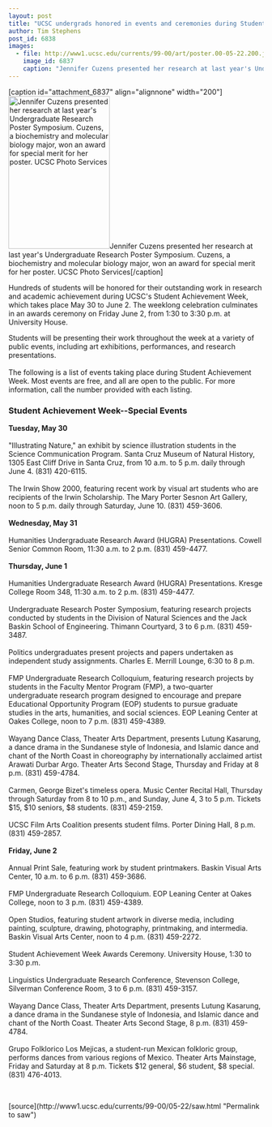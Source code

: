 ```yaml
---
layout: post
title: "UCSC undergrads honored in events and ceremonies during Student Achievement Week"
author: Tim Stephens
post_id: 6838
images:
  - file: http://www1.ucsc.edu/currents/99-00/art/poster.00-05-22.200.jpg
    image_id: 6837
    caption: "Jennifer Cuzens presented her research at last year's Undergraduate Research Poster Symposium. Cuzens, a biochemistry and molecular biology major, won an award for special merit for her poster. UCSC Photo Services"
---
```


[caption id="attachment_6837" align="alignnone" width="200"]<a href="http://localhost/mysite/wp-content/uploads/2000/05/poster.00-05-22.200.jpg"><img class="size-full wp-image-6837" src="http://localhost/mysite/wp-content/uploads/2000/05/poster.00-05-22.200.jpg" alt="Jennifer Cuzens presented her research at last year's Undergraduate Research Poster Symposium. Cuzens, a biochemistry and molecular biology major, won an award for special merit for her poster. UCSC Photo Services" width="200" height="301" /></a>Jennifer Cuzens presented her research at last year's Undergraduate Research Poster Symposium. Cuzens, a biochemistry and molecular biology major, won an award for special merit for her poster. UCSC Photo Services[/caption]
<p>
  Hundreds of students will be honored for their outstanding work in research and academic achievement during UCSC's Student Achievement Week, which takes place May 30 to June 2. The weeklong celebration culminates in an awards ceremony on Friday June 2, from 1:30 to 3:30 p.m. at University House.
</p>Students will be presenting their work throughout the week at a variety of public events, including art exhibitions, performances, and research presentations.<br>
<br>
The following is a list of events taking place during Student Achievement Week. Most events are free, and all are open to the public. For more information, call the number provided with each listing.
<h3>
  Student Achievement Week--Special Events
</h3>
<p>
  <b>Tuesday, May 30</b><br>
  <br>
  "Illustrating Nature," an exhibit by science illustration students in the Science Communication Program. Santa Cruz Museum of Natural History, 1305 East Cliff Drive in Santa Cruz, from 10 a.m. to 5 p.m. daily through June 4. (831) 420-6115.<br>
  <br>
  The Irwin Show 2000, featuring recent work by visual art students who are recipients of the Irwin Scholarship. The Mary Porter Sesnon Art Gallery, noon to 5 p.m. daily through Saturday, June 10. (831) 459-3606.<br>
  <br>
  <b>Wednesday, May 31</b><br>
  <br>
  Humanities Undergraduate Research Award (HUGRA) Presentations. Cowell Senior Common Room, 11:30 a.m. to 2 p.m. (831) 459-4477.<br>
  <br>
  <b>Thursday, June 1</b><br>
  <br>
  Humanities Undergraduate Research Award (HUGRA) Presentations. Kresge College Room 348, 11:30 a.m. to 2 p.m. (831) 459-4477.<br>
  <br>
  Undergraduate Research Poster Symposium, featuring research projects conducted by students in the Division of Natural Sciences and the Jack Baskin School of Engineering. Thimann Courtyard, 3 to 6 p.m. (831) 459-3487.<br>
  <br>
  Politics undergraduates present projects and papers undertaken as independent study assignments. Charles E. Merrill Lounge, 6:30 to 8 p.m.<br>
  <br>
  FMP Undergraduate Research Colloquium, featuring research projects by students in the Faculty Mentor Program (FMP), a two-quarter undergraduate research program designed to encourage and prepare Educational Opportunity Program (EOP) students to pursue graduate studies in the arts, humanities, and social sciences. EOP Leaning Center at Oakes College, noon to 7 p.m. (831) 459-4389.<br>
  <br>
  Wayang Dance Class, Theater Arts Department, presents Lutung Kasarung, a dance drama in the Sundanese style of Indonesia, and Islamic dance and chant of the North Coast in choreography by internationally acclaimed artist Arawati Durbar Argo. Theater Arts Second Stage, Thursday and Friday at 8 p.m. (831) 459-4784.<br>
  <br>
  Carmen, George Bizet's timeless opera. Music Center Recital Hall, Thursday through Saturday from 8 to 10 p.m., and Sunday, June 4, 3 to 5 p.m. Tickets $15, $10 seniors, $8 students. (831) 459-2159.<br>
  <br>
  UCSC Film Arts Coalition presents student films. Porter Dining Hall, 8 p.m. (831) 459-2857.<br>
  <br>
  <b>Friday, June 2</b><br>
  <br>
  Annual Print Sale, featuring work by student printmakers. Baskin Visual Arts Center, 10 a.m. to 6 p.m. (831) 459-3686.<br>
  <br>
  FMP Undergraduate Research Colloquium. EOP Leaning Center at Oakes College, noon to 3 p.m. (831) 459-4389.<br>
  <br>
  Open Studios, featuring student artwork in diverse media, including painting, sculpture, drawing, photography, printmaking, and intermedia. Baskin Visual Arts Center, noon to 4 p.m. (831) 459-2272.<br>
  <br>
  Student Achievement Week Awards Ceremony. University House, 1:30 to 3:30 p.m.<br>
  <br>
  Linguistics Undergraduate Research Conference, Stevenson College, Silverman Conference Room, 3 to 6 p.m. (831) 459-3157.<br>
  <br>
  Wayang Dance Class, Theater Arts Department, presents Lutung Kasarung, a dance drama in the Sundanese style of Indonesia, and Islamic dance and chant of the North Coast. Theater Arts Second Stage, 8 p.m. (831) 459-4784.<br>
  <br>
  Grupo Folklorico Los Mejicas, a student-run Mexican folkloric group, performs dances from various regions of Mexico. Theater Arts Mainstage, Friday and Saturday at 8 p.m. Tickets $12 general, $6 student, $8 special. (831) 476-4013.
</p>
<p>
  <br>

</p>
[source](http://www1.ucsc.edu/currents/99-00/05-22/saw.html "Permalink to saw")
